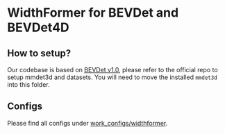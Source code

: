 # WidthFormer for BEVDet and BEVDet4D

## How to setup?

Our codebase is based on [BEVDet v1.0](https://github.com/HuangJunJie2017/BEVDet/tree/v1.0.0), please refer to the official repo to setup mmdet3d and datasets. You will need to move the installed ```mmdet3d``` into this folder.  

## Configs

Please find all configs under [work_configs/widthformer](https://github.com/ChenhongyiYang/WidthFormer/tree/master/WidthFormer/BEVDet/work_configs/widthformer/).
